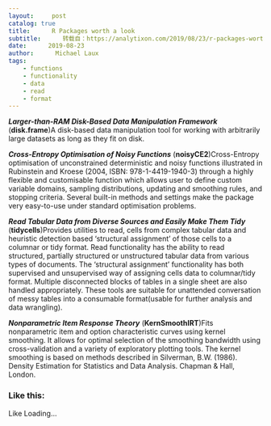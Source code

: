 ```yaml
---
layout:     post
catalog: true
title:      R Packages worth a look
subtitle:      转载自：https://analytixon.com/2019/08/23/r-packages-worth-a-look-1611/
date:      2019-08-23
author:      Michael Laux
tags:
    - functions
    - functionality
    - data
    - read
    - format
---
```


***Larger-than-RAM Disk-Based Data Manipulation Framework*** (**disk.frame**)A disk-based data manipulation tool for working with arbitrarily large datasets as long as they fit on disk.

***Cross-Entropy Optimisation of Noisy Functions*** (**noisyCE2**)Cross-Entropy optimisation of unconstrained deterministic and noisy functions illustrated in Rubinstein and Kroese (2004, ISBN: 978-1-4419-1940-3) through a highly flexible and customisable function which allows user to define custom variable domains, sampling distributions, updating and smoothing rules, and stopping criteria. Several built-in methods and settings make the package very easy-to-use under standard optimisation problems.

***Read Tabular Data from Diverse Sources and Easily Make Them Tidy*** (**tidycells**)Provides utilities to read, cells from complex tabular data and heuristic detection based ‘structural assignment’ of those cells to a columnar or tidy format. Read functionality has the ability to read structured, partially structured or unstructured tabular data from various types of documents. The ‘structural assignment’ functionality has both supervised and unsupervised way of assigning cells data to columnar/tidy format. Multiple disconnected blocks of tables in a single sheet are also handled appropriately. These tools are suitable for unattended conversation of messy tables into a consumable format(usable for further analysis and data wrangling).

***Nonparametric Item Response Theory*** (**KernSmoothIRT**)Fits nonparametric item and option characteristic curves using kernel smoothing. It allows for optimal selection of the smoothing bandwidth using cross-validation and a variety of exploratory plotting tools. The kernel smoothing is based on methods described in Silverman, B.W. (1986). Density Estimation for Statistics and Data Analysis. Chapman & Hall, London.

### Like this:

Like Loading...
